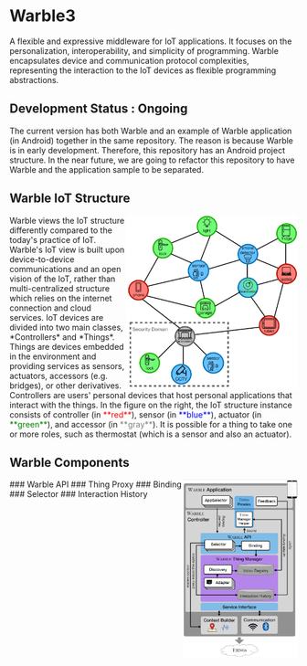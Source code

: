 # Warble3
A flexible and expressive middleware for IoT applications. It focuses on the personalization, interoperability, and simplicity of programming. Warble encapsulates device and communication protocol complexities, representing the interaction to the IoT devices as flexible programming abstractions.

## Development Status : Ongoing
The current version has both Warble and an example of Warble application (in Android) together in the same repository. The reason is because Warble is in early development. Therefore, this repository has an Android project structure. In the near future, we are going to refactor this repository to have Warble and the application sample to be separated.

## Warble IoT Structure
<img src="./doc/media/WarbleIoTStructure.png" width="300" align="right"/>
Warble views the IoT structure differently compared to the today's practice of IoT. Warble's IoT view is built upon device-to-device communications and an open vision of the IoT, rather than multi-centralized structure which relies on the internet connection and cloud services.
IoT devices are divided into two main classes, *Controllers* and *Things*. Things are devices embedded in the environment and providing services as sensors, actuators, accessors (e.g. bridges), or other derivatives. Controllers are users' personal devices that host personal applications that interact with the things. In the figure on the right, the IoT structure instance consists of controller (in <span style="color:red">**red**</span>), sensor (in <span style="color:blue">**blue**</span>), actuator (in <span style="color:green">**green**</span>), and accessor (in <span style="color:gray">**gray**</span>). It is possible for a thing to take one or more roles, such as thermostat (which is a sensor and also an actuator).

## Warble Components
<img src="./doc/media/WarbleArchitecture.png" width="200" style="float: right;"/>
### Warble API
### Thing Proxy
### Binding
### Selector
### Interaction History
